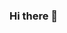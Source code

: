 ### Hi there 👋

<!--
**BhuttoKaleem/BhuttoKaleem** is a ✨ _special_ ✨ repository because its `README.md` (this file) appears on your GitHub profile.

Here are some ideas to get you started:

- 🔭 I’m currently working on WEB DEVELOPMENT 
- 🌱 I’m currently learning MERN
- 👯 I’m looking to collaborate on MERN STACK
- 🤔 I’m looking for help with 
- 💬 Ask me about NODEJS
- 📫 How to reach me: "https://www.linkedin.com/in/kaleemullah-bhutto-715a9a149/"
- 😄 Pronouns: "function reverseString(str) {
  return (str === '') ? '' : reverseString(str.substr(1)) + str.charAt(0);
}
reverseString("meelaK")"
- ⚡ Fun fact: "Did you know? The Octocat, GitHub's mascot, was created by designer Simon Oxley and is a fusion of an octopus and a cat! The Octocat has become an iconic symbol representing the GitHub community's creativity and collaboration."
-->
